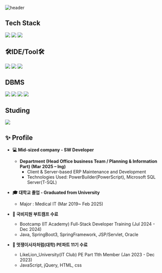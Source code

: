 ![header](https://capsule-render.vercel.app/api?type=waving&color=gradient&height=120&animation=fadeIn&section=footer&text=Profile&fontAlign=70&fontColor=272624)

## Tech Stack
<a><img src="https://img.shields.io/badge/PowerScript-4292D8?style=for-the-badge&logo=&logoColor=white/"></a>
<a><img src="https://img.shields.io/badge/Java-ED8B00?style=for-the-badge&logo=openjdk&logoColor=white/"></a>
  <a><img src="https://img.shields.io/badge/Spring%20boot-6DB33F?style=for-the-badge&logo=springboot&logoColor=white"/></a>

## 🛠IDE/Tool🛠
<a><img src="https://img.shields.io/badge/PowerBuilder-1D5292?style=for-the-badge&logo=&logoColor=white/"></a>
<a><img src="https://img.shields.io/badge/Eclipse-2C2255?style=for-the-badge&logo=eclipse&logoColor=white/"></a>
<a><img src="https://img.shields.io/badge/IntelliJ_IDEA-000000.svg?style=for-the-badge&logo=intellij-idea&logoColor=white/"></a>

## DBMS

<a><img src="https://img.shields.io/badge/Microsoft%20SQL%20Server-CC2927?style=for-the-badge&logo=microsoft%20sql%20server&logoColor=white/"></a>
<a><img src="https://img.shields.io/badge/MySQL-00000F?style=for-the-badge&logo=mysql&logoColor=white/"></a>
<a><img src="https://img.shields.io/badge/H2-00000F?style=for-the-badge&logo=&logoColor=white/"></a>
<a><img src="https://img.shields.io/badge/oracle-F80000?style=for-the-badge&logo=oracle&logoColor=white/"></a>

## Studing

<a><img src="https://img.shields.io/badge/AWS-232F3E?style=for-the-badge&logo=amazonwebservices&logoColor=black/"></a>

## ✨ Profile
* **💻 Mid-sized company - SW Developer**
  
    * **Department (Head Office business Team / Planning & Information Part) (Mar 2025 – Ing)**
        * Client & Server-based ERP Maintenance and Development 
        * Technologies Used: PowerBuilder(PowerScript), Microsoft SQL Server(T-SQL)
          
* **🎓 대학교 졸업 - Graduated from University**
  
    * Major : Medical IT (Mar 2019~ Feb 2025)
 
* **📖 국비지원 부트캠프 수료**

    * Bootcamp (IT Academy) Full-Stack Developer Training (Jul 2024 - Dec 2024)
    * Java, SpringBoot3, SpringFramework, JSP/Servlet, Oracle

* **📖 멋쟁이사자처럼(대학) PE파트 11기 수료**

    * LikeLion_University(IT Club) PE Part 11th Member (Jan 2023 - Dec 2023)
    * JavaScript, jQuery, HTML, css
